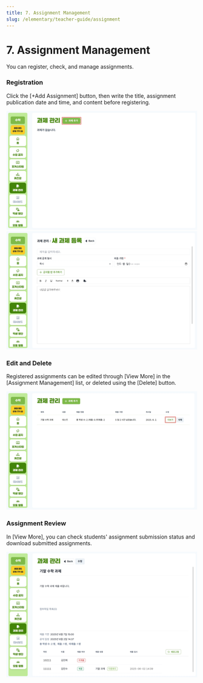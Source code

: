 ```yaml
---
title: 7. Assignment Management
slug: /elementary/teacher-guide/assignment
---
```


# 7. Assignment Management

You can register, check, and manage assignments.

### Registration

Click the [+Add Assignment] button, then write the title, assignment publication date and time, and content before registering.

![](/img/kr/elementary/teacher/07-01.jpg)
![](/img/kr/elementary/teacher/07-02.jpg)

### Edit and Delete

Registered assignments can be edited through [View More] in the [Assignment Management] list, or deleted using the [Delete] button.

![](/img/kr/elementary/teacher/07-03.jpg)

### Assignment Review

In [View More], you can check students' assignment submission status and download submitted assignments.

![](/img/kr/elementary/teacher/07-04.jpg)
